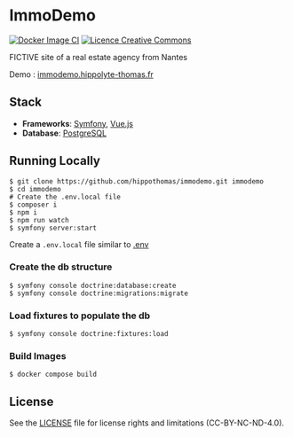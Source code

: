 # ImmoDemo
[![Docker Image CI](https://github.com/hippothomas/immodemo/actions/workflows/main.yml/badge.svg)](https://github.com/hippothomas/immodemo/actions/workflows/main.yml)
<a rel="license" href="http://creativecommons.org/licenses/by-nc-nd/4.0/"><img alt="Licence Creative Commons" style="border-width:0" src="https://i.creativecommons.org/l/by-nc-nd/4.0/80x15.png" /></a>

FICTIVE site of a real estate agency from Nantes

Demo : [immodemo.hippolyte-thomas.fr](https://immodemo.hippolyte-thomas.fr)

## Stack
- **Frameworks**: [Symfony](https://symfony.com/), [Vue.js](https://vuejs.org/)
- **Database**: [PostgreSQL](https://www.postgresql.org/)

## Running Locally
```shell
$ git clone https://github.com/hippothomas/immodemo.git immodemo
$ cd immodemo
# Create the .env.local file
$ composer i
$ npm i
$ npm run watch
$ symfony server:start
```

Create a `.env.local` file similar to [.env](.env)

### Create the db structure
```shell
$ symfony console doctrine:database:create
$ symfony console doctrine:migrations:migrate
```

### Load fixtures to populate the db
```shell
$ symfony console doctrine:fixtures:load
```

### Build Images

```shell
$ docker compose build
```

## License
See the [LICENSE](LICENSE.md) file for license rights and limitations (CC-BY-NC-ND-4.0).
